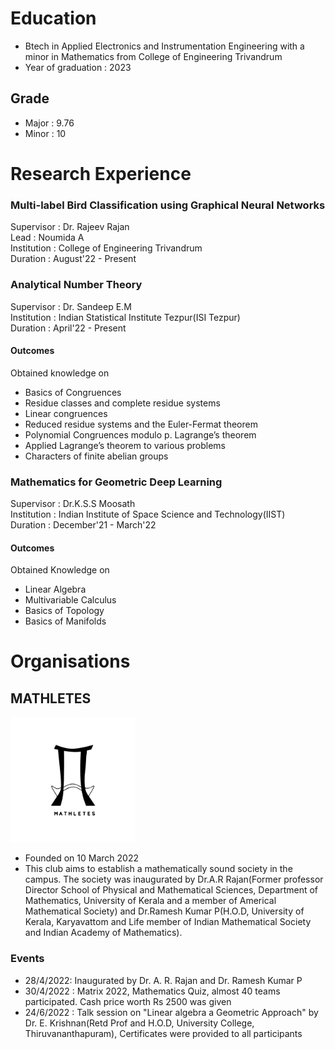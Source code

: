 Education
==========

* Btech in Applied Electronics and Instrumentation Engineering with a minor in Mathematics from College of Engineering Trivandrum
* Year of graduation : 2023

Grade
-----
* Major : 9.76
* Minor : 10

Research Experience
===================

### Multi-label Bird Classification using Graphical Neural Networks

Supervisor : Dr. Rajeev Rajan\
Lead : Noumida A\
Institution : College of Engineering Trivandrum\
Duration : August'22 - Present

### Analytical Number Theory

Supervisor : Dr. Sandeep E.M\
Institution : Indian Statistical Institute Tezpur(ISI Tezpur)\
Duration : April'22 - Present

#### Outcomes

Obtained knowledge on
* Basics of Congruences
* Residue classes and complete residue systems
* Linear congruences
* Reduced residue systems and the Euler-Fermat theorem 
* Polynomial Congruences modulo p. Lagrange’s theorem
* Applied Lagrange’s theorem to various problems
* Characters of finite abelian groups

### Mathematics for Geometric Deep Learning

Supervisor : Dr.K.S.S Moosath\
Institution : Indian Institute of Space Science and Technology(IIST)\
Duration : December'21 - March'22

#### Outcomes

Obtained Knowledge on 
* Linear Algebra
* Multivariable Calculus
* Basics of Topology
* Basics of Manifolds

Organisations
=============

MATHLETES
---------
<img src="_posts/MATHLETES001.png" width="200" height="200">

* Founded on 10 March 2022
* This club aims to establish a mathematically sound society in the campus. The society was inaugurated by Dr.A.R Rajan(Former professor Director School of Physical and Mathematical Sciences, Department of Mathematics, University of Kerala and a member of Americal Mathematical Society) and Dr.Ramesh Kumar P(H.O.D, University of Kerala, Karyavattom and Life member of Indian Mathematical Society and Indian Academy of Mathematics).

### Events
* 28/4/2022: Inaugurated by Dr. A. R. Rajan and Dr. Ramesh Kumar P
* 30/4/2022 : Matrix 2022, Mathematics Quiz, almost 40 teams participated. Cash price worth Rs 2500 was given
* 24/6/2022 : Talk session on "Linear algebra a Geometric Approach" by Dr. E. Krishnan(Retd Prof and H.O.D, University College, Thiruvananthapuram), Certificates were provided to all participants



